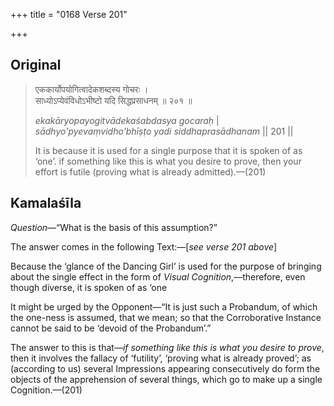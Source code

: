 +++
title = "0168 Verse 201"

+++
## Original 
>
> एककार्योपयोगित्वादेकशब्दस्य गोचरः ।  
> साध्योऽप्येवंविधोऽभीष्टो यदि सिद्धप्रसाधनम् ॥ २०१ ॥ 
>
> *ekakāryopayogitvādekaśabdasya gocaraḥ* \|  
> *sādhyo'pyevaṃvidho'bhīṣṭo yadi siddhaprasādhanam* \|\| 201 \|\| 
>
> It is because it is used for a single purpose that it is spoken of as ‘one’. if something like this is what you desire to prove, then your effort is futile (proving what is already admitted).—(201)



## Kamalaśīla

*Question*—“What is the basis of this assumption?”

The answer comes in the following Text:—[*see verse 201 above*]

Because the ‘glance of the Dancing Girl’ is used for the purpose of bringing about the single effect in the form of *Visual Cognition*,—therefore, even though diverse, it is spoken of as ‘one

It might be urged by the Opponent—“It is just such a Probandum, of which the one-ness is assumed, that we mean; so that the Corroborative Instance cannot be said to be ‘devoid of the Probandum’.”

The answer to this is that—*if something like this is what you desire to prove*, then it involves the fallacy of ‘futility’, ‘proving what is already proved’; as (according to us) several Impressions appearing consecutively do form the objects of the apprehension of several things, which go to make up a single Cognition.—(201)


